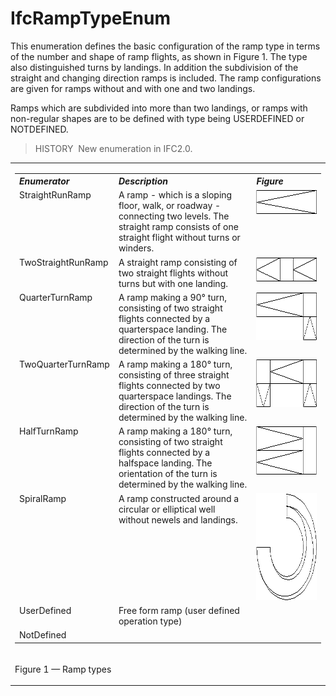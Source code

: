 # IfcRampTypeEnum

This enumeration defines the basic configuration of the ramp type in terms of the number and shape of ramp flights, as shown in Figure 1. The type also distinguished turns by landings. In addition the subdivision of the straight and changing direction ramps is included. The ramp configurations are given for ramps without and with one and two landings.

Ramps which are subdivided into more than two landings, or ramps with non-regular shapes are to be defined with type being USERDEFINED or NOTDEFINED.

> HISTORY&nbsp; New enumeration in IFC2.0.

<table>
<tr>
<td>
<table class="gridtable">
<tr valign="top">
<th width="30%" valign="top" align="left"><i>Enumerator</i></th>
<th width="46%" valign="top" align="left"><i>Description</i></th>
<th width="23%" valign="top" align="left"><i>Figure</i></th>
</tr>
<tr valign="top">
<td width="30%" valign="top" align="left">StraightRunRamp</td>
<td width="46%" valign="top" align="left">A ramp - which is a sloping floor, walk, or roadway - connecting two levels.
The straight ramp consists of one straight flight without turns or winders.</td>
<td width="23%" valign="top" align="left"><img src="../../../../figures/ifcramptypeenum-fig01.gif" width="171" height="39" border="0"></td>
</tr>
<tr valign="top">
<td width="30%" valign="top" align="left">TwoStraightRunRamp</td>
<td width="46%" valign="top" align="left">A straight ramp consisting of two straight flights without turns but with one
landing.</td>
<td width="23%" valign="top" align="left"><img src="../../../../figures/ifcramptypeenum-fig02.gif" width="171" height="39" border="0"></td>
</tr>
<tr valign="top">
<td width="30%" valign="top" align="left">QuarterTurnRamp</td>
<td width="46%" valign="top" align="left">A ramp making a 90&deg; turn, consisting of two straight flights connected by
a quarterspace landing. The direction of the turn is determined by the walking line.</td>
<td width="23%" valign="top" align="left"><img src="../../../../figures/ifcramptypeenum-fig03.gif" width="171" height="77" border="0"></td>
</tr>
<tr valign="top">
<td width="30%" valign="top" align="left">TwoQuarterTurnRamp</td>
<td width="46%" valign="top" align="left">A ramp making a 180&deg; turn, consisting of three straight flights connected
by two quarterspace landings. The direction of the turn is determined by the walking line.</td>
<td width="23%" valign="top" align="left"><img src="../../../../figures/ifcramptypeenum-fig04.gif" width="171" height="77" border="0"></td>
</tr>
<tr valign="top">
<td width="30%" valign="top" align="left">HalfTurnRamp</td>
<td width="46%" valign="top" align="left">A ramp making a 180&deg; turn, consisting of two straight flights connected
by a halfspace landing. The orientation of the turn is determined by the walking line.</td>
<td width="23%" valign="top" align="left"><img src="../../../../figures/ifcramptypeenum-fig05.gif" width="171" height="78" border="0"></td>
</tr>
<tr valign="top">
<td width="30%" valign="top" align="left">SpiralRamp</td>
<td width="46%" valign="top" align="left">A ramp constructed around a circular or elliptical well without newels and
landings.</td>
<td width="23%" valign="top" align="left"><img src="../../../../figures/ifcramptypeenum-fig06.gif" width="171" height="171" border="0"></td>
</tr>
<tr valign="top">
<td width="30%" valign="top" align="left">UserDefined</td>
<td width="46%" valign="top" align="left">Free form ramp (user defined operation type)</td>
<td width="23%" valign="top" align="left">&nbsp;</td>
</tr>
<tr valign="top">
<td width="30%" valign="top" align="left">NotDefined</td>
<td width="46%" valign="top" align="left">&nbsp;</td>
<td width="23%" valign="top" align="left">&nbsp;</td>
</tr>
</table>
</td>
</tr>
<tr>
<td>
<p class="figure">Figure 1 &mdash; Ramp types</p>
</td>
</tr>
</table>
